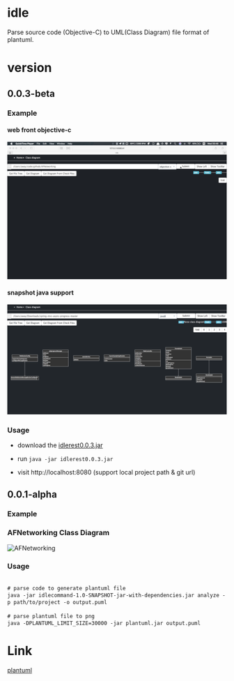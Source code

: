 # idle

Parse source code (Objective-C) to UML(Class Diagram) file format of plantuml.


# version

## 0.0.3-beta

### Example

#### web front objective-c
![AFNetworking](https://raw.githubusercontent.com/AwayQu/idle/master/imgs/idle0.0.3-demo.gif)


#### snapshot java support

![Java](https://raw.githubusercontent.com/AwayQu/idle/master/imgs/idle0.0.3-snapshot.png)


### Usage

* download the [idlerest0.0.3.jar](https://github.com/AwayQu/idle/releases/download/0.0.3-beta/idlerest-0.0.3.jar)

* run `java -jar idlerest0.0.3.jar`

* visit http://localhost:8080 (support local project path & git url)


## 0.0.1-alpha
### Example

### AFNetworking Class Diagram
![AFNetworking](https://raw.githubusercontent.com/AwayQuEM/idle/master/imgs/AFNetworking.png)


### Usage

```shell

# parse code to generate plantuml file
java -jar idlecommand-1.0-SNAPSHOT-jar-with-dependencies.jar analyze -p path/to/project -o output.puml

# parse plantuml file to png
java -DPLANTUML_LIMIT_SIZE=30000 -jar plantuml.jar output.puml

```

# Link

[plantuml](http://plantuml.com/download)
